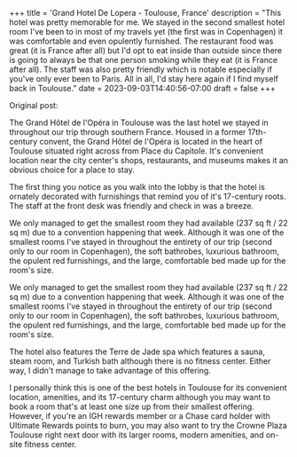 +++
title = 'Grand Hotel De Lopera - Toulouse, France'
description = "This hotel was pretty memorable for me. We stayed in the second smallest hotel room I've been to in most of my travels yet (the first was in Copenhagen) it was comfortable and even opulently furnished. The restaurant food was great (it is France after all) but I'd opt to eat inside than outside since there is going to always be that one person smoking while they eat (it is France after all). The staff was also pretty friendly which is notable especially if you've only ever been to Paris. All in all, I'd stay here again if I find myself back in Toulouse."
date = 2023-09-03T14:40:56-07:00
draft = false
+++

Original post:

The Grand Hôtel de l'Opéra in Toulouse was the last hotel we stayed in throughout our trip through southern France. Housed in a former 17th-century convent, the Grand Hôtel de l'Opéra is located in the heart of Toulouse situated right across from Place du Capitole. It's convenient location near the city center's shops, restaurants, and museums makes it an obvious choice for a place to stay.

The first thing you notice as you walk into the lobby is that the hotel is ornately decorated with furnishings that remind you of it's 17-century roots. The staff at the front desk was friendly and check in was a breeze.

We only managed to get the smallest room they had available (237 sq ft / 22 sq m) due to a convention happening that week. Although it was one of the smallest rooms I've stayed in throughout the entirety of our trip (second only to our room in Copenhagen), the soft bathrobes, luxurious bathroom, the opulent red furnishings, and the large, comfortable bed made up for the room's size.

We only managed to get the smallest room they had available (237 sq ft / 22 sq m) due to a convention happening that week. Although it was one of the smallest rooms I've stayed in throughout the entirety of our trip (second only to our room in Copenhagen), the soft bathrobes, luxurious bathroom, the opulent red furnishings, and the large, comfortable bed made up for the room's size.

The hotel also features the Terre de Jade spa which features a sauna, steam room, and Turkish bath although there is no fitness center. Either way, I didn't manage to take advantage of this offering.

I personally think this is one of the best hotels in Toulouse for its convenient location, amenities, and its 17-century charm although you may want to book a room that's at least one size up from their smallest offering. However, if you're an IGH rewards member or a Chase card holder with Ultimate Rewards points to burn, you may also want to try the Crowne Plaza Toulouse right next door with its larger rooms, modern amenities, and on-site fitness center.